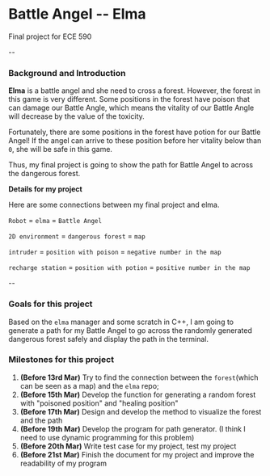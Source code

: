 # **Battle Angel -- Elma**

Final project for ECE 590

--
### Background and Introduction

**Elma** is a battle angel and she need to cross a forest. However, the forest in this game is very different. Some positions in the forest have poison that can damage our Battle Angle, which means the vitality of our Battle Angle will decrease by the value of the toxicity. 

Fortunately, there are some positions in the forest have potion for our Battle Angel! If the angel can arrive to these position before her vitality below than ``0``, she will be safe in this game. 

Thus, my final project is going to show the path for Battle Angel to across the dangerous forest.

**Details for my project**

Here are some connections between my final project and elma.

``Robot`` = ``elma`` = ``Battle Angel``

``2D environment`` = ``dangerous forest`` = ``map``

``intruder`` = ``position with poison`` = ``negative number in the map``

``recharge station`` = ``position with potion`` = ``positive number in the map``

--

### Goals for this project

Based on the ``elma`` manager and some scratch in C++, I am going to generate a path for my Battle Angel to go across the randomly generated dangerous forest safely and display the path in the terminal.

### Milestones for this project
1. **(Before 13rd Mar)** Try to find the connection between the ``forest``(which can be seen as a map) and the ``elma`` repo;
2. **(Before 15th Mar)** Develop the function for generating a random forest with "poisoned position" and "healing position"
3. **(Before 17th Mar)** Design and develop the method to visualize the forest and the path 
4. **(Before 19th Mar)** Develop the program for path generator. (I think I need to use dynamic programming for this problem)
5. **(Before 20th Mar)** Write test case for my project, test my project
6. **(Before 21st Mar)** Finish the document for my project and improve the readability of my program  
